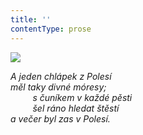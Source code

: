 ```yaml
---
title: ''
contentType: prose
---
```


![](../Images/066.jpg)

_A jeden chlápek z Polesí  
měl taky divné móresy;  
         s čuníkem v každé pěsti  
         šel ráno hledat štěstí  
a večer byl zas v Polesí._
